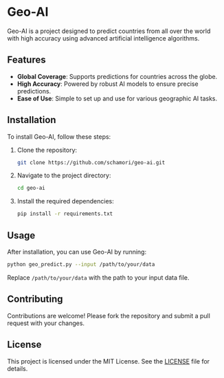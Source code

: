 # Geo-AI

Geo-AI is a project designed to predict countries from all over the world with high accuracy using advanced artificial intelligence algorithms.

## Features

- **Global Coverage**: Supports predictions for countries across the globe.
- **High Accuracy**: Powered by robust AI models to ensure precise predictions.
- **Ease of Use**: Simple to set up and use for various geographic AI tasks.

## Installation

To install Geo-AI, follow these steps:

1. Clone the repository:
   ```bash
   git clone https://github.com/schamori/geo-ai.git
   ```
2. Navigate to the project directory:
   ```bash
   cd geo-ai
   ```
3. Install the required dependencies:
   ```bash
   pip install -r requirements.txt
   ```

## Usage

After installation, you can use Geo-AI by running:
```bash
python geo_predict.py --input /path/to/your/data
```

Replace `/path/to/your/data` with the path to your input data file.

## Contributing

Contributions are welcome! Please fork the repository and submit a pull request with your changes.

## License

This project is licensed under the MIT License. See the [LICENSE](LICENSE) file for details.
